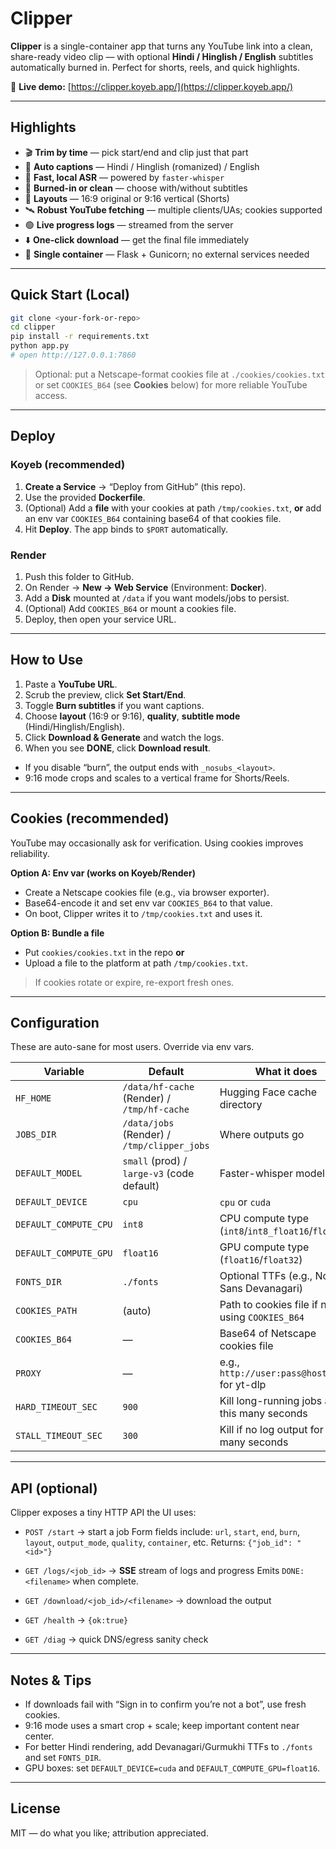 # Clipper

**Clipper** is a single-container app that turns any YouTube link into a clean, share-ready video clip — with optional **Hindi / Hinglish / English** subtitles automatically burned in. Perfect for shorts, reels, and quick highlights.

🔗 **Live demo:** [https://clipper.koyeb.app/](https://clipper.koyeb.app/)

---

## Highlights

* 🎬 **Trim by time** — pick start/end and clip just that part
* 💬 **Auto captions** — Hindi / Hinglish (romanized) / English
* 🧠 **Fast, local ASR** — powered by `faster-whisper`
* 🧱 **Burned-in or clean** — choose with/without subtitles
* 📱 **Layouts** — 16:9 original or 9:16 vertical (Shorts)
* 🛰️ **Robust YouTube fetching** — multiple clients/UAs; cookies supported
* 🟢 **Live progress logs** — streamed from the server
* ⬇️ **One-click download** — get the final file immediately
* 🧩 **Single container** — Flask + Gunicorn; no external services needed

---

## Quick Start (Local)

```bash
git clone <your-fork-or-repo>
cd clipper
pip install -r requirements.txt
python app.py
# open http://127.0.0.1:7860
```

> Optional: put a Netscape-format cookies file at `./cookies/cookies.txt` or set `COOKIES_B64` (see **Cookies** below) for more reliable YouTube access.

---

## Deploy

### Koyeb (recommended)

1. **Create a Service** → “Deploy from GitHub” (this repo).
2. Use the provided **Dockerfile**.
3. (Optional) Add a **file** with your cookies at path `/tmp/cookies.txt`, **or** add an env var `COOKIES_B64` containing base64 of that cookies file.
4. Hit **Deploy**. The app binds to `$PORT` automatically.

### Render

1. Push this folder to GitHub.
2. On Render → **New → Web Service** (Environment: **Docker**).
3. Add a **Disk** mounted at `/data` if you want models/jobs to persist.
4. (Optional) Add `COOKIES_B64` or mount a cookies file.
5. Deploy, then open your service URL.

---

## How to Use

1. Paste a **YouTube URL**.
2. Scrub the preview, click **Set Start/End**.
3. Toggle **Burn subtitles** if you want captions.
4. Choose **layout** (16:9 or 9:16), **quality**, **subtitle mode** (Hindi/Hinglish/English).
5. Click **Download & Generate** and watch the logs.
6. When you see **DONE**, click **Download result**.

* If you disable “burn”, the output ends with `_nosubs_<layout>`.
* 9:16 mode crops and scales to a vertical frame for Shorts/Reels.

---

## Cookies (recommended)

YouTube may occasionally ask for verification. Using cookies improves reliability.

**Option A: Env var (works on Koyeb/Render)**

* Create a Netscape cookies file (e.g., via browser exporter).
* Base64-encode it and set env var `COOKIES_B64` to that value.
* On boot, Clipper writes it to `/tmp/cookies.txt` and uses it.

**Option B: Bundle a file**

* Put `cookies/cookies.txt` in the repo **or**
* Upload a file to the platform at path `/tmp/cookies.txt`.

> If cookies rotate or expire, re-export fresh ones.

---

## Configuration

These are auto-sane for most users. Override via env vars.

| Variable              | Default                                     | What it does                                       |
| --------------------- | ------------------------------------------- | -------------------------------------------------- |
| `HF_HOME`             | `/data/hf-cache` (Render) / `/tmp/hf-cache` | Hugging Face cache directory                       |
| `JOBS_DIR`            | `/data/jobs` (Render) / `/tmp/clipper_jobs` | Where outputs go                                   |
| `DEFAULT_MODEL`       | `small` (prod) / `large-v3` (code default)  | Faster-whisper model id                            |
| `DEFAULT_DEVICE`      | `cpu`                                       | `cpu` or `cuda`                                    |
| `DEFAULT_COMPUTE_CPU` | `int8`                                      | CPU compute type (`int8`/`int8_float16`/`float32`) |
| `DEFAULT_COMPUTE_GPU` | `float16`                                   | GPU compute type (`float16`/`float32`)             |
| `FONTS_DIR`           | `./fonts`                                   | Optional TTFs (e.g., Noto Sans Devanagari)         |
| `COOKIES_PATH`        | (auto)                                      | Path to cookies file if not using `COOKIES_B64`    |
| `COOKIES_B64`         | —                                           | Base64 of Netscape cookies file                    |
| `PROXY`               | —                                           | e.g., `http://user:pass@host:port` for yt-dlp      |
| `HARD_TIMEOUT_SEC`    | `900`                                       | Kill long-running jobs after this many seconds     |
| `STALL_TIMEOUT_SEC`   | `300`                                       | Kill if no log output for this many seconds        |

---

## API (optional)

Clipper exposes a tiny HTTP API the UI uses:

* `POST /start` → start a job
  Form fields include: `url`, `start`, `end`, `burn`, `layout`, `output_mode`, `quality`, `container`, etc.
  Returns: `{"job_id": "<id>"}`

* `GET /logs/<job_id>` → **SSE** stream of logs and progress
  Emits `DONE:<filename>` when complete.

* `GET /download/<job_id>/<filename>` → download the output

* `GET /health` → `{ok:true}`

* `GET /diag` → quick DNS/egress sanity check

---

## Notes & Tips

* If downloads fail with “Sign in to confirm you’re not a bot”, use fresh cookies.
* 9:16 mode uses a smart crop + scale; keep important content near center.
* For better Hindi rendering, add Devanagari/Gurmukhi TTFs to `./fonts` and set `FONTS_DIR`.
* GPU boxes: set `DEFAULT_DEVICE=cuda` and `DEFAULT_COMPUTE_GPU=float16`.

---

## License

MIT — do what you like; attribution appreciated.
